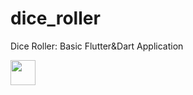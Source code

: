 # dice_roller
Dice Roller: Basic Flutter&amp;Dart Application

<img src="https://gyazo.com/d075ac6edb282fff7324e54e583fb806" width="40" height="40" />
